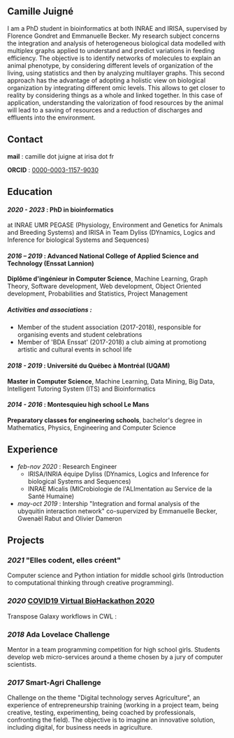 ## Camille Juigné

I am a PhD student in bioinformatics at both INRAE and IRISA, supervised by Florence Gondret and Emmanuelle Becker.
My research subject concerns the integration and analysis of heterogeneous biological data modelled with multiplex graphs applied to understand and predict variations in feeding efficiency. The objective is to identify networks of molecules to explain an animal phenotype, by considering different levels of organization of the living, using statistics and then by analyzing multilayer graphs. This second approach has the advantage of adopting a holistic view on biological organization by integrating different omic levels. This allows to get closer to reality by considering things as a whole and linked together. 
In this case of application, understanding the valorization of food resources by the animal will lead to a saving of resources and a reduction of discharges and effluents into the environment. 

## Contact
**mail** : camille dot juigne at irisa dot fr

**ORCID** : [0000-0003-1157-9030](https://orcid.org/0000-0003-1157-9030)

## Education
#### *2020 - 2023* : PhD in bioinformatics 
at INRAE UMR PEGASE (Physiology, Environment and Genetics for Animals and Breeding Systems) and IRISA in Team Dyliss (DYnamics, Logics and Inference for biological Systems and Sequences)

#### *2016 – 2019* : Advanced National College of Applied Science and Technology (Enssat Lannion)
**Diplôme d'ingénieur in Computer Science**, Machine Learning, Graph Theory, Software development, Web development, Object Oriented development, Probabilities and Statistics, Project Management
##### Activities and associations : 
  - Member of the student association (2017-2018), responsible for organising events and student celebrations
  - Member of 'BDA Enssat' (2017-2018) a club aiming at promotiong artistic and cultural events in school life 

#### *2018 - 2019* : Université du Québec à Montréal (UQAM)
**Master in Computer Science**, Machine Learning, Data Mining, Big Data, Intelligent Tutoring System (ITS) and Bioinformatics

#### *2014 - 2016* : Montesquieu high school Le Mans
**Preparatory classes for engineering schools**, bachelor's degree in Mathematics, Physics, Engineering and Computer Science

## Experience
- *feb-nov 2020* : Research Engineer
  -  IRISA/INRIA équipe Dyliss (DYnamics, Logics and Inference for biological Systems and Sequences)
  - INRAE Micalis (MICrobiologie de l'ALImentation au Service de la Santé Humaine) 
- *may-oct 2019* : Intership
"Integration and formal analysis of the ubyquitin interaction network" co-supervized by Emmanuelle Becker, Gwenaël Rabut and Olivier Dameron

## Projects
### *2021*  "Elles codent, elles créent" 
  Computer science and Python intiation for middle school girls (Introduction to computational thinking through creative programming).
### *2020*  [COVID19 Virtual BioHackathon 2020](https://github.com/virtual-biohackathons/covid-19-bh20/wiki)
  Transpose Galaxy workflows in CWL : 
### *2018*  Ada Lovelace Challenge
  Mentor in a team programming competition for high school girls. Students develop web micro-services around a theme chosen by a jury of computer scientists. 
### *2017*  Smart-Agri Challenge
 Challenge on the theme "Digital technology serves Agriculture", an experience of entrepreneurship training (working in a project team, being creative, testing, experimenting, being coached by professionals, confronting the field). The objective is to imagine an innovative solution, including digital, for business needs in agriculture.
